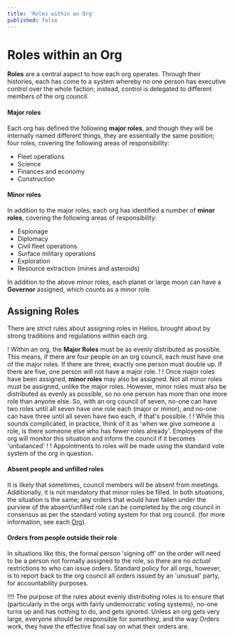 ```yaml
---
title: 'Roles within an Org'
published: false
---
```


# Roles within an Org

**Roles** are a central aspect to how each org operates. Through their histories, each has come to a system whereby no one person has executive control over the whole faction; instead, control is delegated to different members of the org council.

#### Major roles

Each org has defined the following **major roles**, and though they will be internally named different things, they are essentially the same position; four roles, covering the following areas of responsibility:

+ Fleet operations
+ Science
+ Finances and economy
+ Construction

#### Minor roles

In addition to the major roles, each org has identified a number of **minor roles**, covering the following areas of responsibility:

+ Espionage
+ Diplomacy
+ Civil fleet operations
+ Surface military operations
+ Exploration
+ Resource extraction (mines and asteroids)

In addition to the above minor roles, each planet or large moon can have a **Governor** assigned, which counts as a minor role.

## Assigning Roles

There are strict rules about assigning roles in Helios, brought about by strong traditions and regulations within each org.

! Within an org, the **Major Roles** must be as evenly distributed as possible. This means, if there are four people on an org council, each must have one of the major roles. If there are three, exactly one person must double up. If there are five, one person will not have a major role.
!
! Once major roles have been assigned, **minor roles** may also be assigned. Not all minor roles must be assigned, unlike the major roles. However, minor roles must also be distributed as evenly as possible, so no one person has more than one more role than anyone else. So, with an org council of seven, no-one can have two roles until all seven have one role each (major or minor), and no-one can have three until all seven have two each, if that's possible.
!
! While this sounds complicated, in practice, think of it as 'when we give someone a role, is there someone else who has fewer roles already'. Employees of the org will monitor this situation and inform the council if it becomes 'unbalanced'
!
! Appointments to roles will be made using the standard vote system of the org in question.

#### Absent people and unfilled roles

It is likely that sometimes, council members will be absent from meetings. Additionally, it is not mandatory that minor roles be filled. In both situations, the situation is the same; any orders that would have fallen under the purview of the absent/unfilled role can be completed by the org council in consensus as per the standard voting system for that org council. (for more information, see each [Org](/orgs)).

#### Orders from people outside their role

In situations like this, the formal person 'signing off' on the order will need to be a person not formally assigned to the role, so there are no _actual_ restrictions to who can issue orders. Standard policy for all orgs, however, is to report back to the org council all orders issued by an 'unusual' party, for accountability purposes.

!!!! The purpose of the rules about evenly distributing roles is to ensure that (particularly in the orgs with fairly undemocratic voting systems), no-one turns up and has nothing to do, and gets ignored. Unless an org gets very large, everyone should be responsible for _something_, and the way Orders work, they have the effective final say on what their orders are.
